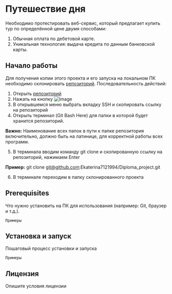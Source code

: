 # Путешествие дня
Необходимо протестировать веб-сервис, который предлагает купить тур по определённой цене двумя способами:
1. Обычная оплата по дебетовой карте.
2. Уникальная технология: выдача кредита по данным банковской карты.

## Начало работы
Для получения копии этого проекта и его запуска на локальном ПК необходимо склонировать [репозиторий](https://github.com/Ekaterina7121994/Diploma_project).
Последовательность действий:
1. Открыть [репозиторий](https://github.com/Ekaterina7121994/Diploma_project)
2. Нажать на кнопку ![image](https://github.com/Ekaterina7121994/Diploma_project/assets/139957663/e93bf0fc-c20e-4588-aac0-0a4a0be31487)
3. В открывшемся меню выбрать вкладку SSH и скопировать ссылку на репозиторий
4. Открыть терминал (Git Bash Here) для папки в которой будет хранится репозиторий.

**Важно:** Наименование всех папок в пути к папке репозитория включительно, должно быть на латинице, для корректной работы всех программ.

5. В терминала вводим команду git clone и скопированную ссылку на репозиторий, нажимаем Enter

**Пример:** git clone git@github.com:Ekaterina7121994/Diploma_project.git

6. В терминале переходим в папку склонированного проекта 


## Prerequisites
Что нужно установить на ПК для использования (например: Git, браузер и т.д.).

    Примеры
## Установка и запуск
Пошаговый процесс установки и запуска

    Примеры
## Лицензия
Опишите условия лицензии
